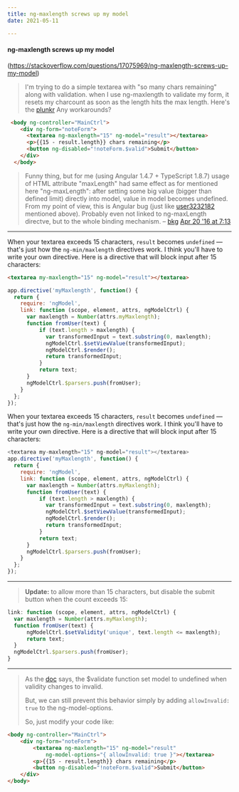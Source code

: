 ```yaml
---
title: ng-maxlength screws up my model
date: 2021-05-11

---
```


#### ng-maxlength screws up my model

(https://stackoverflow.com/questions/17075969/ng-maxlength-screws-up-my-model)

> I'm trying to do a simple textarea with "so many chars remaining" along with validation. when I use ng-maxlength to validate my form, it resets my charcount as soon as the length hits the max length. Here's the [plunkr](http://plnkr.co/edit/aCT8I4sBPOoNABQ8q3nB) Any workarounds?



```html
 <body ng-controller="MainCtrl">
    <div ng-form="noteForm">
      <textarea ng-maxlength="15" ng-model="result"></textarea>
      <p>{{15 - result.length}} chars remaining</p>
      <button ng-disabled="!noteForm.$valid">Submit</button>
    </div>
  </body>
```



> Funny thing, but for me (using Angular 1.4.7 + TypeScript 1.8.7) usage of HTML attribute "maxLength" had same effect as for mentioned here "ng-maxLength": after setting some big value (bigger than defined limit) directly into model, value in model becomes undefined. From my point of view, this is Angular bug (just like [user3232182](http://stackoverflow.com/users/3232182/user3232182) mentioned above). Probably even not linked to ng-maxLength directve, but to the whole binding mechanism. – [bkg](https://stackoverflow.com/users/705427/bkg) [Apr 20 '16 at 7:13](https://stackoverflow.com/questions/17075969/ng-maxlength-screws-up-my-model?answertab=active#comment71220160_17075969) 



---






When your textarea exceeds 15 characters, `result` becomes `undefined` — that's just how the `ng-min/maxlength` directives work. I think you'll have to write your own directive. Here is a directive that will block input after 15 characters:

```html
<textarea my-maxlength="15" ng-model="result"></textarea>
```

```js
app.directive('myMaxlength', function() {
  return {
    require: 'ngModel',
    link: function (scope, element, attrs, ngModelCtrl) {
      var maxlength = Number(attrs.myMaxlength);
      function fromUser(text) {
          if (text.length > maxlength) {
            var transformedInput = text.substring(0, maxlength);
            ngModelCtrl.$setViewValue(transformedInput);
            ngModelCtrl.$render();
            return transformedInput;
          } 
          return text;
      }
      ngModelCtrl.$parsers.push(fromUser);
    }
  }; 
});
```




When your textarea exceeds 15 characters, `result` becomes `undefined` — that's just how the `ng-min/maxlength` directives work. I think you'll have to write your own directive. Here is a directive that will block input after 15 characters:

```js
<textarea my-maxlength="15" ng-model="result"></textarea>
app.directive('myMaxlength', function() {
  return {
    require: 'ngModel',
    link: function (scope, element, attrs, ngModelCtrl) {
      var maxlength = Number(attrs.myMaxlength);
      function fromUser(text) {
          if (text.length > maxlength) {
            var transformedInput = text.substring(0, maxlength);
            ngModelCtrl.$setViewValue(transformedInput);
            ngModelCtrl.$render();
            return transformedInput;
          } 
          return text;
      }
      ngModelCtrl.$parsers.push(fromUser);
    }
  }; 
});
```

------

> **Update:** to allow more than 15 characters, but disable the submit button when the count exceeds 15:

```js
link: function (scope, element, attrs, ngModelCtrl) {
  var maxlength = Number(attrs.myMaxlength);
  function fromUser(text) {
      ngModelCtrl.$setValidity('unique', text.length <= maxlength);
      return text;
  }
  ngModelCtrl.$parsers.push(fromUser);
}
```



---



> As the [doc](https://docs.angularjs.org/api/ng/type/ngModel.NgModelController#$validate) says, the $validate function set model to undefined when validity changes to invalid.
>
> But, we can still prevent this behavior simply by adding `allowInvalid: true` to the ng-model-options.
>
> So, just modify your code like:



```html
<body ng-controller="MainCtrl">
    <div ng-form="noteForm">
        <textarea ng-maxlength="15" ng-model="result" 
            ng-model-options="{ allowInvalid: true }"></textarea>
        <p>{{15 - result.length}} chars remaining</p>
        <button ng-disabled="!noteForm.$valid">Submit</button>
    </div>
</body>
```